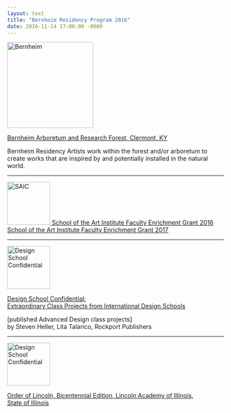 ```yaml
---
layout: text
title: "Bernheim Residency Program 2016"
date: 2016-11-14 17:00:00 -0600
---
```


<a target="_blank" href="http://bernheim.org/programs/arts-in-nature-program/the-four-art-programs-of-bernheim/the-artist-in-residence-program/">
    <img src="{{ site.baseurl }}/assets/images/news/bernheim.png" alt="Bernheim" width="200">
</a>

<a class="type-link" target="_blank" href="http://bernheim.org/programs/arts-in-nature-program/the-four-art-programs-of-bernheim/the-artist-in-residence-program/">Bernheim Arboretum and Research Forest, Clermont, KY</a>

Bernheim Residency Artists work within the forest and/or arboretum to create works that are inspired by and potentially installed in the natural world.

---

<a target="_blank" href="http://www.saic.edu/faculty/grants/faculty-enrichment-grants">
    <img src="{{ site.baseurl }}/assets/images/news/saic.png" alt="SAIC" width="100">
</a>

<a class="type-link" target="_blank" href="http://www.saic.edu/faculty/grants/faculty-enrichment-grants">
    School of the Art Institute Faculty Enrichment Grant 2016
    <br>
    School of the Art Institute Faculty Enrichment Grant 2017
</a>

---

<a target="_blank" href="{{ site.baseurl }}/assets/images/news/design-school-confidential-spread.jpg">
    <img src="{{ site.baseurl }}/assets/images/news/design-school-confidential.jpg" alt="Design School Confidential" width="100">
</a>

<a class="type-link" target="_blank" href="{{ site.baseurl }}/assets/images/news/design-school-confidential-spread.jpg">Design School Confidential: <br>Extraordinary Class Projects from International Design Schools</a>

<span class="type-italic">[published Advanced Design class projects]</span><br>
<span class="type-light">by Steven Heller, Lita Talarico, Rockport Publishers</span>

---

<a target="_blank" href="https://thelincolnacademyofillinois.org/">
    <img src="{{ site.baseurl }}/assets/images/news/star.jpg" alt="Design School Confidential" width="100">
</a>

<a class="type-link" target="_blank" href="https://thelincolnacademyofillinois.org/">Order of Lincoln, <span class="type-italic">Bicentennial Edition</span>, Lincoln Academy of Illinois, <br>State of Illinois</a>

